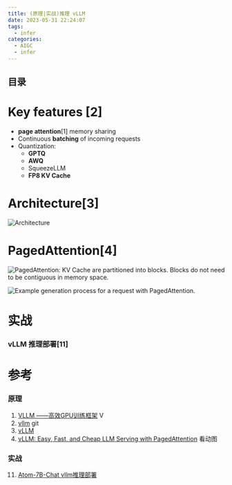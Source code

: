 ```yaml
---
title: (原理|实战)推理 vLLM
date: 2023-05-31 22:24:07
tags:
  - infer
categories: 
  - AIGC
  - infer 
---
```


<p></p>
<!-- more -->

## 目录
<!-- toc -->

# Key features [2]

+ **page attention**[1] 
   memory sharing
+  Continuous **batching** of incoming requests
+ Quantization: 
   - **GPTQ**
   - **AWQ**
   - SqueezeLLM
   - **FP8 KV Cache**

# Architecture[3]
![Architecture](https://cdn.prod.website-files.com/618399cd49d125734c8dec95/663e103a10d15c2ecfd84ac9_K3J79pEM-PAXQiK8DfT2YlotBhcZeLy-UFqhja4dFMDp4478X1tfCGnEgWDkNAMIOMXQvCVo_5EWsVspC07wSLaD4T3n_oqCf3i8mdFFcV1uDCbcmD0-thbwVdbcpTA41teD8ErJxi3jTIrXZsAjcm4.png)



# PagedAttention[4]
![PagedAttention: KV Cache are partitioned into blocks. Blocks do not need to be contiguous in memory space. ](https://blog.vllm.ai/assets/figures/annimation0.gif)

![Example generation process for a request with PagedAttention. ](https://blog.vllm.ai/assets/figures/annimation1.gif)


# 实战
### vLLM 推理部署[11]

# 参考
### 原理
1. [VLLM ——高效GPU训练框架](https://www.bilibili.com/video/BV1cP41187wY/)  V
2. [vllm](https://github.com/vllm-project/vllm) git
3. [vLLM](https://www.hopsworks.ai/dictionary/vllm)
4. [vLLM: Easy, Fast, and Cheap LLM Serving with PagedAttention](https://blog.vllm.ai/2023/06/20/vllm.html)   看动图


### 实战
11. [Atom-7B-Chat vllm推理部署](https://github.com/LlamaFamily/Llama2-Chinese/blob/main/inference-speed/GPU/vllm_example/README.md) 
